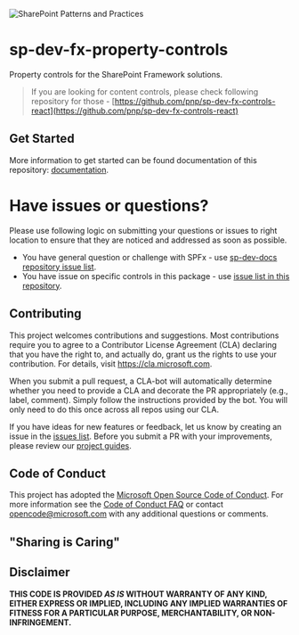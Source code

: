 ![SharePoint Patterns and Practices](https://devofficecdn.azureedge.net/media/Default/PnP/sppnp.png)

# sp-dev-fx-property-controls

Property controls for the SharePoint Framework solutions.

> If you are looking for content controls, please check following repository for those - [https://github.com/pnp/sp-dev-fx-controls-react](https://github.com/pnp/sp-dev-fx-controls-react)

## Get Started

More information to get started can be found documentation of this repository: [documentation](https://pnp.github.io/sp-dev-fx-property-controls/).

# Have issues or questions?

Please use following logic on submitting your questions or issues to right location to ensure that they are noticed and addressed as soon as possible.

* You have general question or challenge with SPFx - use [sp-dev-docs repository issue list](https://github.com/sharepoint/sp-dev-docs/issues).
* You have issue on specific controls in this package - use [issue list in this repository](https://github.com/pnp/sp-dev-fx-property-controls/issues).

## Contributing

This project welcomes contributions and suggestions.  Most contributions require you to agree to a Contributor License Agreement (CLA) declaring that you have the right to, and actually do, grant us the rights to use your contribution. For details, visit https://cla.microsoft.com.

When you submit a pull request, a CLA-bot will automatically determine whether you need to provide a CLA and decorate the PR appropriately (e.g., label, comment). Simply follow the instructions provided by the bot. You will only need to do this once across all repos using our CLA.

If you have ideas for new features or feedback, let us know by creating an issue in the [issues list](https://github.com/pnp/sp-dev-fx-property-controls/issues). Before you submit a PR with your improvements, please review our [project guides](./docs/documentation/docs/guides/index.md).

## Code of Conduct

This project has adopted the [Microsoft Open Source Code of Conduct](https://opensource.microsoft.com/codeofconduct/).
For more information see the [Code of Conduct FAQ](https://opensource.microsoft.com/codeofconduct/faq/) or contact [opencode@microsoft.com](mailto:opencode@microsoft.com) with any additional questions or comments.

## "Sharing is Caring"

## Disclaimer

**THIS CODE IS PROVIDED *AS IS* WITHOUT WARRANTY OF ANY KIND, EITHER EXPRESS OR IMPLIED, INCLUDING ANY IMPLIED WARRANTIES OF FITNESS FOR A PARTICULAR PURPOSE, MERCHANTABILITY, OR NON-INFRINGEMENT.**
